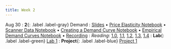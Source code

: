 ```yaml
---
title: Week 2
---
```


Aug 30
: **2**{: .label .label-gray} Demand
: [Slides](https://docs.google.com/presentation/d/1bP4Avjs6L9x024B7NbU0vMUJq929yQ2JMdx2B8voMA4/edit?usp=sharing) &#8226; [Price Elasticity Notebook](https://datahub.berkeley.edu/hub/user-redirect/git-pull?repo=https%3A%2F%2Fgithub.com%2Fdata-88e%2Ffa23-materials&urlpath=retro%2Ftree%2Ffa23-materials%2Flec%2Flec02%2FPriceElasticity.ipynb&branch=main) &#8226; [Scanner Data Notebook](https://datahub.berkeley.edu/hub/user-redirect/git-pull?repo=https%3A%2F%2Fgithub.com%2Fdata-88e%2Ffa23-materials&urlpath=retro%2Ftree%2Ffa23-materials%2Flec%2Flec02%2FScannerData_Beer.ipynb&branch=main) &#8226; [Creating a Demand Curve Notebook](https://datahub.berkeley.edu/hub/user-redirect/git-pull?repo=https%3A%2F%2Fgithub.com%2Fdata-88e%2Ffa23-materials&urlpath=retro%2Ftree%2Ffa23-materials%2Flec%2Flec02%2Fdemand-curve-Fa23.ipynb&branch=main) &#8226; [Empirical Demand Curves Notebook](https://datahub.berkeley.edu/hub/user-redirect/git-pull?repo=https%3A%2F%2Fgithub.com%2Fdata-88e%2Ffa23-materials&urlpath=retro%2Ftree%2Ffa23-materials%2Flec%2Flec02%2Fslides-pt2.ipynb&branch=main) &#8226; [Recording](https://kaltura.berkeley.edu/media/DATA%2088E%2C%20LEC%20001%20(Fall%202023)/1_54ppqi0x)
: *Reading*: [1.0](https://data-88e.github.io/textbook/content/01-demand/index.html), [1.1](https://data-88e.github.io/textbook/content/01-demand/01-demand.html), [1.2](https://data-88e.github.io/textbook/content/01-demand/02-example.html), [1.3](https://data-88e.github.io/textbook/content/01-demand/03-log-log.html), [1.4](https://data-88e.github.io/textbook/content/01-demand/04-elasticity.html)
: **Lab**{: .label .label-green} [Lab 1](https://datahub.berkeley.edu/hub/user-redirect/git-pull?repo=https%3A%2F%2Fgithub.com%2Fdata-88e%2Ffa23-materials&urlpath=retro%2Ftree%2Ffa23-materials%2Flab%2Flab01%2Flab01.ipynb&branch=main)
: **Project**{: .label .label-blue} [Project 1](https://datahub.berkeley.edu/hub/user-redirect/git-pull?repo=https%3A%2F%2Fgithub.com%2Fdata-88e%2Ffa23-materials&urlpath=retro%2Ftree%2Ffa23-materials%2Fproj%2Fproj01%2Fproj01.ipynb&branch=main)
